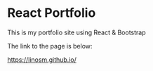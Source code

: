 # React Portfolio

This is my portfolio site using React & Bootstrap

The link to the page is below:

https://linosm.github.io/
